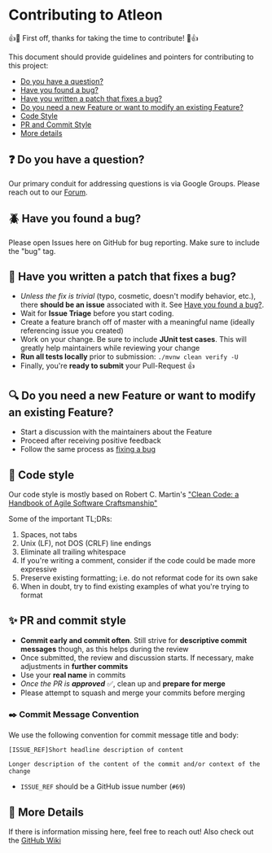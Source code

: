 # Contributing to Atleon

:+1::tada: First off, thanks for taking the time to contribute! :tada::+1:

This document should provide guidelines and pointers for contributing to this project:

 - [Do you have a question?](#question-do-you-have-a-question)
 - [Have you found a bug?](#beetle-have-you-found-a-bug)
 - [Have you written a patch that fixes a bug?](#wrench-have-you-written-a-patch-that-fixes-a-bug)
 - [Do you need a new Feature or want to modify an existing Feature?](#mag-do-you-need-a-new-feature-or-want-to-modify-an-existing-feature)
 - [Code Style](#art-code-style)
 - [PR and Commit Style](#sparkles-pr-and-commit-style)
 - [More details](#speech_balloon-more-details)

## :question: Do you have a question?

Our primary conduit for addressing questions is via Google Groups. Please reach out to our [Forum](TODO).

## :beetle: Have you found a bug?

Please open Issues here on GitHub for bug reporting. Make sure to include the "bug" tag.

## :wrench: Have you written a patch that fixes a bug?

 - _Unless the fix is trivial_ (typo, cosmetic, doesn't modify behavior, etc.), there **should be an issue** associated with it. See [Have you found a bug?](#beetle-have-you-found-a-bug).
 - Wait for **Issue Triage** before you start coding.
 - Create a feature branch off of master with a meaningful name (ideally referencing issue you created)
 - Work on your change. Be sure to include **JUnit test cases**. This will greatly help maintainers while reviewing your change
 - **Run all tests locally** prior to submission: `./mvnw clean verify -U`
 - Finally, you're **ready to submit** your Pull-Request :+1:

## :mag: Do you need a new Feature or want to modify an existing Feature?

 - Start a discussion with the maintainers about the Feature
 - Proceed after receiving positive feedback
 - Follow the same process as [fixing a bug](#wrench-have-you-written-a-patch-that-fixes-a-bug)

## :art: Code style

Our code style is mostly based on Robert C. Martin's ["Clean Code: a Handbook of Agile Software Craftsmanship"](https://www.amazon.com/s?k=robert+martin+clean+code)

Some of the important TL;DRs:
1. Spaces, not tabs
1. Unix (LF), not DOS (CRLF) line endings
1. Eliminate all trailing whitespace
1. If you're writing a comment, consider if the code could be made more expressive
1. Preserve existing formatting; i.e. do not reformat code for its own sake
1. When in doubt, try to find existing examples of what you're trying to format

## :sparkles: PR and commit style

 - **Commit early and commit often**. Still strive for **descriptive commit messages** though, as this helps during the review
 - Once submitted, the review and discussion starts. If necessary, make adjustments in **further commits**
 - Use your **real name** in commits
 - _Once the PR is **approved**_ :white_check_mark:, clean up and **prepare for merge**
 - Please attempt to squash and merge your commits before merging

### :black_nib: Commit Message Convention

We use the following convention for commit message title and body:

```
[ISSUE_REF]Short headline description of content

Longer description of the content of the commit and/or context of the change
```

 - `ISSUE_REF` should be a GitHub issue number (`#69`)

## :speech_balloon: More Details

If there is information missing here, feel free to reach out! Also check out the [GitHub Wiki](../../wiki)
